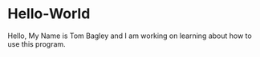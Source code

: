 # Hello-World
Hello, My Name is Tom Bagley and I am working on learning about how to use this program.
